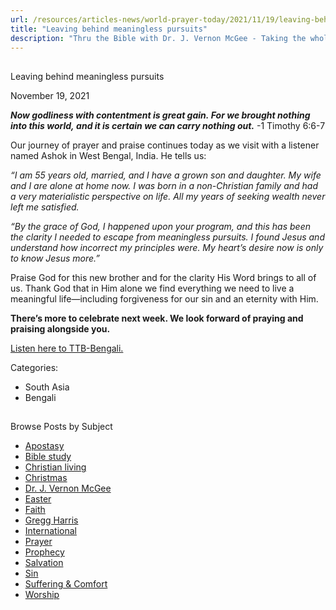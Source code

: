 ```yaml
---
url: /resources/articles-news/world-prayer-today/2021/11/19/leaving-behind-meaningless-pursuits
title: "Leaving behind meaningless pursuits"
description: "Thru the Bible with Dr. J. Vernon McGee - Taking the whole Word to the whole world"
---
```







## 
 Leaving behind meaningless pursuits


November 19, 2021
![]()




***Now godliness with contentment is great gain. For we brought nothing into this world, and it is certain we can carry nothing out.*** -1 Timothy 6:6-7

Our journey of prayer and praise continues today as we visit with a listener named Ashok in West Bengal, India. He tells us:

*“I am 55 years old, married, and I have a grown son and daughter. My wife and I are alone at home now. I was born in a non-Christian family and had a very materialistic perspective on life. All my years of seeking wealth never left me satisfied.* 

*“By the grace of God, I happened upon your program, and this has been the clarity I needed to escape from meaningless pursuits. I found Jesus and understand how incorrect my principles were. My heart’s desire now is only to know Jesus more.”*

Praise God for this new brother and for the clarity His Word brings to all of us. Thank God that in Him alone we find everything we need to live a meaningful life—including forgiveness for our sin and an eternity with Him.

**There’s more to celebrate next week. We look forward of praying and praising alongside you.**

[Listen here to TTB-Bengali.](https://ttb.twr.org/home/day,1269/language,BEN)



Categories: 


* South Asia
* Bengali









## 
 Browse Posts by Subject


* [Apostasy](/resources/articles-news/-in-tags/tags/Apostasy)
* [Bible study](/resources/articles-news/-in-tags/tags/Bible-study)
* [Christian living](/resources/articles-news/-in-tags/tags/Christian-living)
* [Christmas](/resources/articles-news/-in-tags/tags/Christmas)
* [Dr. J. Vernon McGee](/resources/articles-news/-in-tags/tags/Dr-J-Vernon-McGee)
* [Easter](/resources/articles-news/-in-tags/tags/easter)
* [Faith](/resources/articles-news/-in-tags/tags/Faith)
* [Gregg Harris](/resources/articles-news/-in-tags/tags/Gregg-Harris)
* [International](/resources/articles-news/-in-tags/tags/International)
* [Prayer](/resources/articles-news/-in-tags/tags/prayer)
* [Prophecy](/resources/articles-news/-in-tags/tags/Prophecy)
* [Salvation](/resources/articles-news/-in-tags/tags/Salvation)
* [Sin](/resources/articles-news/-in-tags/tags/sin)
* [Suffering & Comfort](/resources/articles-news/-in-tags/tags/Suffering-Comfort)
* [Worship](/resources/articles-news/-in-tags/tags/worship)







